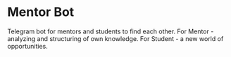 # Mentor Bot

Telegram bot for mentors and students to find each other.
For Mentor - analyzing and structuring of own knowledge.
For Student - a new world of opportunities.
